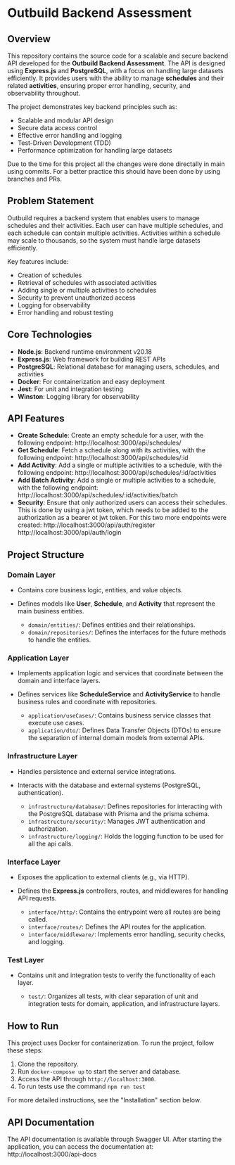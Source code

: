 # Outbuild Backend Assessment

## Overview

This repository contains the source code for a scalable and secure backend API developed for the **Outbuild Backend Assessment**. The API is designed using **Express.js** and **PostgreSQL**, with a focus on handling large datasets efficiently. It provides users with the ability to manage **schedules** and their related **activities**, ensuring proper error handling, security, and observability throughout.

The project demonstrates key backend principles such as:
- Scalable and modular API design
- Secure data access control
- Effective error handling and logging
- Test-Driven Development (TDD)
- Performance optimization for handling large datasets

Due to the time for this project all the changes were done directally in main using commits. For a better practice this should have been done by using branches and PRs. 

## Problem Statement

Outbuild requires a backend system that enables users to manage schedules and their activities. Each user can have multiple schedules, and each schedule can contain multiple activities. Activities within a schedule may scale to thousands, so the system must handle large datasets efficiently.

Key features include:
- Creation of schedules
- Retrieval of schedules with associated activities
- Adding single or multiple activities to schedules
- Security to prevent unauthorized access
- Logging for observability
- Error handling and robust testing

## Core Technologies

- **Node.js**: Backend runtime environment v20.18
- **Express.js**: Web framework for building REST APIs
- **PostgreSQL**: Relational database for managing users, schedules, and activities
- **Docker**: For containerization and easy deployment
- **Jest**: For unit and integration testing
- **Winston**: Logging library for observability

## API Features

- **Create Schedule**: Create an empty schedule for a user, with the following endpoint: http://localhost:3000/api/schedules/
- **Get Schedule**: Fetch a schedule along with its activities, with the following endpoint: http://localhost:3000/api/schedules/:id
- **Add Activity**: Add a single or multiple activities to a schedule, with the following endpoint: http://localhost:3000/api/schedules/:id/activities
- **Add Batch Activity**: Add a single or multiple activities to a schedule, with the following endpoint: http://localhost:3000/api/schedules/:id/activities/batch
- **Security**: Ensure that only authorized users can access their schedules. This is done by using a jwt token, which needs to be added to the authorization as a bearer ot jwt token. For this two more endpoints were created:
http://localhost:3000/api/auth/register\
http://localhost:3000/api/auth/login

## Project Structure

### Domain Layer
- Contains core business logic, entities, and value objects.
- Defines models like **User**, **Schedule**, and **Activity** that represent the main business entities.
  
  - `domain/entities/`: Defines entities and their relationships.
  - `domain/repositories/`: Defines the interfaces for the future methods to handle the entities.

### Application Layer
- Implements application logic and services that coordinate between the domain and interface layers.
- Defines services like **ScheduleService** and **ActivityService** to handle business rules and coordinate with repositories.
  
  - `application/useCases/`: Contains business service classes that execute use cases.
  - `application/dto/`: Defines Data Transfer Objects (DTOs) to ensure the separation of internal domain models from external APIs.

### Infrastructure Layer
- Handles persistence and external service integrations.
- Interacts with the database and external systems (PostgreSQL, authentication).
  
  - `infrastructure/database/`: Defines repositories for interacting with the PostgreSQL database with Prisma and the prisma schema.
  - `infrastructure/security/`: Manages JWT authentication and authorization.
  - `infrastructure/logging/`: Holds the logging function to be used for all the api calls.

### Interface Layer
- Exposes the application to external clients (e.g., via HTTP).
- Defines the **Express.js** controllers, routes, and middlewares for handling API requests.
  
  - `interface/http/`: Contains the entrypoint were all routes are being called.
  - `interface/routes/`: Defines the API routes for the application.
  - `interface/middleware/`: Implements error handling, security checks, and logging.

### Test Layer
- Contains unit and integration tests to verify the functionality of each layer.
  
  - `test/`: Organizes all tests, with clear separation of unit and integration tests for domain, application, and infrastructure layers.



## How to Run

This project uses Docker for containerization. To run the project, follow these steps:
1. Clone the repository.
2. Run `docker-compose up` to start the server and database.
3. Access the API through `http://localhost:3000`.
4. To run tests use the command `npm run test`

For more detailed instructions, see the "Installation" section below.

## API Documentation

The API documentation is available through Swagger UI. After starting the application, you can access the documentation at:
http://localhost:3000/api-docs
